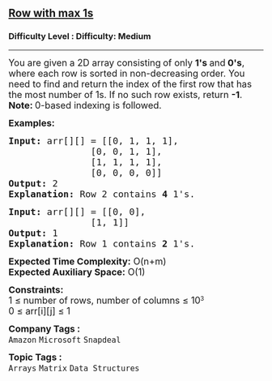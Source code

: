 <h2><a href="https://www.geeksforgeeks.org/problems/row-with-max-1s0023/1?page=2&category=Arrays&sortBy=submissions">Row with max 1s</a></h2><h3>Difficulty Level : Difficulty: Medium</h3><hr><div class="problems_problem_content__Xm_eO"><p><span style="font-size: 18px;">You are given a 2D array consisting<strong> </strong>of only <strong>1's </strong>and<strong> 0's</strong>, where each row is sorted in non-decreasing order. You need to find and r</span><span style="font-size: 18px;">eturn the index of the first row that has the most number of 1s. If no such row exists, return <strong>-1</strong>.<br><strong>Note:&nbsp;</strong>0-based indexing is followed.</span></p>
<p><span style="font-size: 18px;"><strong>Examples:</strong></span></p>
<pre><span style="font-size: 18px;"><strong>Input: </strong>arr[][] = [[0, 1, 1, 1],<br>               [0, 0, 1, 1],<br>               [1, 1, 1, 1],<br>               [0, 0, 0, 0]]
<strong>Output:</strong> 2
<strong>Explanation:</strong> Row 2 contains <strong>4</strong> 1's.</span></pre>
<pre><span style="font-size: 18px;"><strong>Input: </strong>arr[][] = [[0, 0], <br>               [1, 1]]
<strong>Output:</strong> 1
<strong>Explanation:</strong> Row 1 contains <strong>2</strong> 1's.</span></pre>
<p><span style="font-size: 18px;"><strong>Expected Time Complexity:</strong> O(n+m)<br><strong>Expected Auxiliary Space:</strong>&nbsp;O(1)</span></p>
<p><span style="font-size: 18px;"><strong>Constraints:</strong><br>1 ≤ number of rows,&nbsp;</span><span style="font-size: 18px;">number of columns</span><span style="font-size: 18px;">&nbsp;≤ 10</span><sup>3<br></sup><span style="font-size: 18px;">0 ≤ arr[i][j] ≤ 1&nbsp;</span></p></div><p><span style=font-size:18px><strong>Company Tags : </strong><br><code>Amazon</code>&nbsp;<code>Microsoft</code>&nbsp;<code>Snapdeal</code>&nbsp;<br><p><span style=font-size:18px><strong>Topic Tags : </strong><br><code>Arrays</code>&nbsp;<code>Matrix</code>&nbsp;<code>Data Structures</code>&nbsp;
